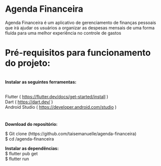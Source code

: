 
# Agenda Financeira 

Agenda Financeira é um aplicativo de gerenciamento de finanças pessoais que irá ajudar os usuários a organizar as despesas mensais de uma forma fluída  para uma melhor experiência no controle de gastos
#  Pré-requisitos para funcionamento do projeto:

<br> <b>Instalar as seguintes ferramentas:</b> 

<br> Flutter
( https://flutter.dev/docs/get-started/install )
<br> Dart ( https://dart.dev/ )
<br> Android Studio ( https://developer.android.com/studio )

# 
<p> <b> Download do repositório:</b>  </p>
$ Git clone (https://github.com/taisemanuelle/agenda-financeira)
<br> $ cd /agenda-financeira
<p> </p>
<b> Instalar as dependências: </b> 
<br> $ flutter pub get 
<br> $ flutter run 
